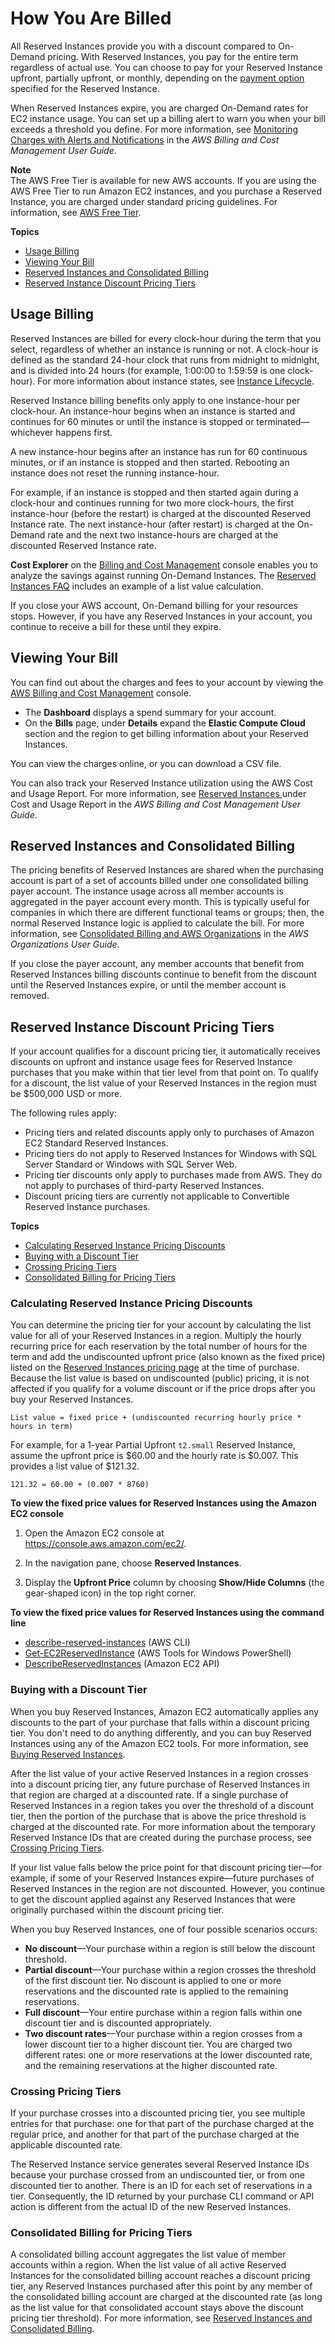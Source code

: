 # How You Are Billed<a name="concepts-reserved-instances-application"></a>

All Reserved Instances provide you with a discount compared to On\-Demand pricing\. With Reserved Instances, you pay for the entire term regardless of actual use\. You can choose to pay for your Reserved Instance upfront, partially upfront, or monthly, depending on the [payment option](ec2-reserved-instances.md#ri-payment-options) specified for the Reserved Instance\. 

When Reserved Instances expire, you are charged On\-Demand rates for EC2 instance usage\. You can set up a billing alert to warn you when your bill exceeds a threshold you define\. For more information, see [Monitoring Charges with Alerts and Notifications](http://docs.aws.amazon.com/awsaccountbilling/latest/aboutv2/monitor-charges.html) in the *AWS Billing and Cost Management User Guide*\.

**Note**  
The AWS Free Tier is available for new AWS accounts\. If you are using the AWS Free Tier to run Amazon EC2 instances, and you purchase a Reserved Instance, you are charged under standard pricing guidelines\. For information, see [AWS Free Tier](https://aws.amazon.com/free)\.

**Topics**
+ [Usage Billing](#hourly-billing)
+ [Viewing Your Bill](#ri-market-buyer-billing)
+ [Reserved Instances and Consolidated Billing](#concepts-reserved-instances-billing)
+ [Reserved Instance Discount Pricing Tiers](#reserved-instances-discounts)

## Usage Billing<a name="hourly-billing"></a>

Reserved Instances are billed for every clock\-hour during the term that you select, regardless of whether an instance is running or not\. A clock\-hour is defined as the standard 24\-hour clock that runs from midnight to midnight, and is divided into 24 hours \(for example, 1:00:00 to 1:59:59 is one clock\-hour\)\. For more information about instance states, see [Instance Lifecycle](ec2-instance-lifecycle.md)\.

Reserved Instance billing benefits only apply to one instance\-hour per clock\-hour\. An instance\-hour begins when an instance is started and continues for 60 minutes or until the instance is stopped or terminated—whichever happens first\. 

A new instance\-hour begins after an instance has run for 60 continuous minutes, or if an instance is stopped and then started\. Rebooting an instance does not reset the running instance\-hour\.

For example, if an instance is stopped and then started again during a clock\-hour and continues running for two more clock\-hours, the first instance\-hour \(before the restart\) is charged at the discounted Reserved Instance rate\. The next instance\-hour \(after restart\) is charged at the On\-Demand rate and the next two instance\-hours are charged at the discounted Reserved Instance rate\.









**Cost Explorer** on the [Billing and Cost Management](https://console.aws.amazon.com/billing) console enables you to analyze the savings against running On\-Demand Instances\. The [Reserved Instances FAQ](https://aws.amazon.com/ec2/faqs/#reserved-instances) includes an example of a list value calculation\.

If you close your AWS account, On\-Demand billing for your resources stops\. However, if you have any Reserved Instances in your account, you continue to receive a bill for these until they expire\.

## Viewing Your Bill<a name="ri-market-buyer-billing"></a>

You can find out about the charges and fees to your account by viewing the [AWS Billing and Cost Management](https://console.aws.amazon.com/billing) console\.
+ The **Dashboard** displays a spend summary for your account\.
+ On the **Bills** page, under **Details** expand the **Elastic Compute Cloud** section and the region to get billing information about your Reserved Instances\.

You can view the charges online, or you can download a CSV file\.

You can also track your Reserved Instance utilization using the AWS Cost and Usage Report\. For more information, see [Reserved Instances ](http://docs.aws.amazon.com/awsaccountbilling/latest/aboutv2/billing-reports-costusage-ri.html) under Cost and Usage Report in the *AWS Billing and Cost Management User Guide*\.

## Reserved Instances and Consolidated Billing<a name="concepts-reserved-instances-billing"></a>

The pricing benefits of Reserved Instances are shared when the purchasing account is part of a set of accounts billed under one consolidated billing payer account\. The instance usage across all member accounts is aggregated in the payer account every month\. This is typically useful for companies in which there are different functional teams or groups; then, the normal Reserved Instance logic is applied to calculate the bill\. For more information, see [Consolidated Billing and AWS Organizations](http://docs.aws.amazon.com/organizations/latest/userguide/orgs_getting-started_from-consolidatedbilling.html) in the *AWS Organizations User Guide*\.

If you close the payer account, any member accounts that benefit from Reserved Instances billing discounts continue to benefit from the discount until the Reserved Instances expire, or until the member account is removed\.

## Reserved Instance Discount Pricing Tiers<a name="reserved-instances-discounts"></a>

If your account qualifies for a discount pricing tier, it automatically receives discounts on upfront and instance usage fees for Reserved Instance purchases that you make within that tier level from that point on\. To qualify for a discount, the list value of your Reserved Instances in the region must be $500,000 USD or more\.

The following rules apply:
+ Pricing tiers and related discounts apply only to purchases of Amazon EC2 Standard Reserved Instances\.
+ Pricing tiers do not apply to Reserved Instances for Windows with SQL Server Standard or Windows with SQL Server Web\.
+ Pricing tier discounts only apply to purchases made from AWS\. They do not apply to purchases of third\-party Reserved Instances\. 
+ Discount pricing tiers are currently not applicable to Convertible Reserved Instance purchases\. 

**Topics**
+ [Calculating Reserved Instance Pricing Discounts](#pricing-discounts)
+ [Buying with a Discount Tier](#buying-discount-tier)
+ [Crossing Pricing Tiers](#crossing-pricing-tiers)
+ [Consolidated Billing for Pricing Tiers](#consolidating-billing)

### Calculating Reserved Instance Pricing Discounts<a name="pricing-discounts"></a>

You can determine the pricing tier for your account by calculating the list value for all of your Reserved Instances in a region\. Multiply the hourly recurring price for each reservation by the total number of hours for the term and add the undiscounted upfront price \(also known as the fixed price\) listed on the [Reserved Instances pricing page](https://aws.amazon.com/ec2/pricing/reserved-instances/pricing/) at the time of purchase\. Because the list value is based on undiscounted \(public\) pricing, it is not affected if you qualify for a volume discount or if the price drops after you buy your Reserved Instances\.

```
List value = fixed price + (undiscounted recurring hourly price * hours in term)
```

For example, for a 1\-year Partial Upfront `t2.small` Reserved Instance, assume the upfront price is $60\.00 and the hourly rate is $0\.007\. This provides a list value of $121\.32\.

```
121.32 = 60.00 + (0.007 * 8760)
```

**To view the fixed price values for Reserved Instances using the Amazon EC2 console**

1. Open the Amazon EC2 console at [https://console\.aws\.amazon\.com/ec2/](https://console.aws.amazon.com/ec2/)\.

1. In the navigation pane, choose **Reserved Instances**\.

1. Display the **Upfront Price** column by choosing **Show/Hide Columns** \(the gear\-shaped icon\) in the top right corner\.

**To view the fixed price values for Reserved Instances using the command line**
+ [describe\-reserved\-instances](http://docs.aws.amazon.com/cli/latest/reference/ec2/describe-reserved-instances.html) \(AWS CLI\)
+  [Get\-EC2ReservedInstance](http://docs.aws.amazon.com/powershell/latest/reference/items/Get-EC2ReservedInstance.html) \(AWS Tools for Windows PowerShell\)
+ [DescribeReservedInstances](http://docs.aws.amazon.com/AWSEC2/latest/APIReference/ApiReference-query-DescribeReservedInstances.html) \(Amazon EC2 API\)

### Buying with a Discount Tier<a name="buying-discount-tier"></a>

When you buy Reserved Instances, Amazon EC2 automatically applies any discounts to the part of your purchase that falls within a discount pricing tier\. You don't need to do anything differently, and you can buy Reserved Instances using any of the Amazon EC2 tools\. For more information, see [Buying Reserved Instances](ri-market-concepts-buying.md)\.

After the list value of your active Reserved Instances in a region crosses into a discount pricing tier, any future purchase of Reserved Instances in that region are charged at a discounted rate\. If a single purchase of Reserved Instances in a region takes you over the threshold of a discount tier, then the portion of the purchase that is above the price threshold is charged at the discounted rate\. For more information about the temporary Reserved Instance IDs that are created during the purchase process, see [Crossing Pricing Tiers](#crossing-pricing-tiers)\.

If your list value falls below the price point for that discount pricing tier—for example, if some of your Reserved Instances expire—future purchases of Reserved Instances in the region are not discounted\. However, you continue to get the discount applied against any Reserved Instances that were originally purchased within the discount pricing tier\.

When you buy Reserved Instances, one of four possible scenarios occurs:
+ **No discount**—Your purchase within a region is still below the discount threshold\.
+ **Partial discount**—Your purchase within a region crosses the threshold of the first discount tier\. No discount is applied to one or more reservations and the discounted rate is applied to the remaining reservations\.
+ **Full discount**—Your entire purchase within a region falls within one discount tier and is discounted appropriately\.
+ **Two discount rates**—Your purchase within a region crosses from a lower discount tier to a higher discount tier\. You are charged two different rates: one or more reservations at the lower discounted rate, and the remaining reservations at the higher discounted rate\.

### Crossing Pricing Tiers<a name="crossing-pricing-tiers"></a>

If your purchase crosses into a discounted pricing tier, you see multiple entries for that purchase: one for that part of the purchase charged at the regular price, and another for that part of the purchase charged at the applicable discounted rate\.

The Reserved Instance service generates several Reserved Instance IDs because your purchase crossed from an undiscounted tier, or from one discounted tier to another\. There is an ID for each set of reservations in a tier\. Consequently, the ID returned by your purchase CLI command or API action is different from the actual ID of the new Reserved Instances\.

### Consolidated Billing for Pricing Tiers<a name="consolidating-billing"></a>

A consolidated billing account aggregates the list value of member accounts within a region\. When the list value of all active Reserved Instances for the consolidated billing account reaches a discount pricing tier, any Reserved Instances purchased after this point by any member of the consolidated billing account are charged at the discounted rate \(as long as the list value for that consolidated account stays above the discount pricing tier threshold\)\. For more information, see [Reserved Instances and Consolidated Billing](#concepts-reserved-instances-billing)\. 